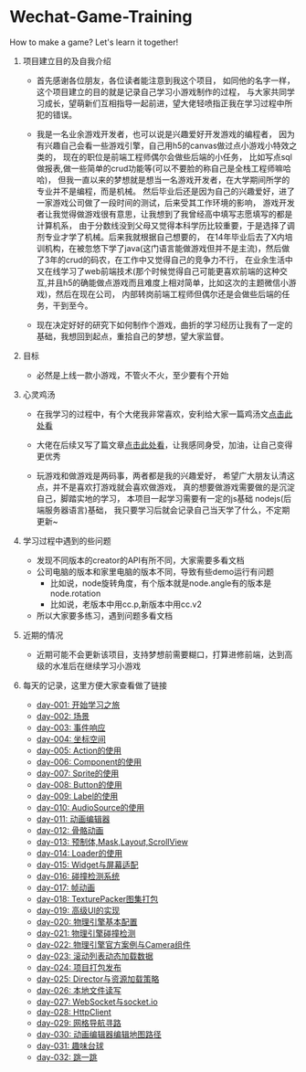 # Wechat-Game-Training
How to make a game? Let's learn it together!

1. 项目建立目的及自我介绍

    * 首先感谢各位朋友，各位读者能注意到我这个项目，
        如同他的名字一样，这个项目建立的目的就是记录自己学习小游戏制作的过程，
        与大家共同学习成长，望萌新们互相指导一起前进，望大佬轻喷指正我在学习过程中所犯的错误。
       
    * 我是一名业余游戏开发者，也可以说是兴趣爱好开发游戏的编程者，
        因为有兴趣自己会看一些游戏引擎，自己用h5的canvas做过点小游戏小特效之类的，
        现在的职位是前端工程师偶尔会做些后端的小任务，
        比如写点sql做报表,做一些简单的crud功能等(可以不要脸的称自己是全栈工程师嘛哈哈)，
        但我一直以来的梦想就是想当一名游戏开发者，在大学期间所学的专业并不是编程，而是机械。
        然后毕业后还是因为自己的兴趣爱好，进了一家游戏公司做了一段时间的测试，后来受其工作环境的影响，
        游戏开发者让我觉得做游戏很有意思，让我想到了我曾经高中填写志愿填写的都是计算机系，
        由于分数线没到父母又觉得本科学历比较重要，于是选择了调剂专业才学了机械。后来我就根据自己想要的，
        在14年毕业后去了X内培训机构，在被忽悠下学了java(这门语言能做游戏但并不是主流)，然后做了3年的crud的码农，在工作中又觉得自己的竞争力不行，
        在业余生活中又在线学习了web前端技术(那个时候觉得自己可能更喜欢前端的这种交互,并且h5的确能做点游戏而且难度上相对简单，比如这次的主题微信小游戏)，然后在现在公司，
        内部转岗前端工程师但偶尔还是会做些后端的任务，干到至今。
        
    * 现在决定好好的研究下如何制作个游戏，曲折的学习经历让我有了一定的基础，我想回到起点，重拾自己的梦想，望大家监督。
    
2. 目标

    * 必然是上线一款小游戏，不管火不火，至少要有个开始

3. 心灵鸡汤

    * 在我学习的过程中，有个大佬我非常喜欢，安利给大家一篇鸡汤文[点击此处看](https://www.zhangxinxu.com/life/2019/03/study/)
    
    * 大佬在后续又写了篇文章[点击此处看](https://www.zhangxinxu.com/life/2019/07/company-ignore-fe/)，让我感同身受，加油，让自己变得更优秀
    
    * 玩游戏和做游戏是两码事，两者都是我的兴趣爱好，
        希望广大朋友认清这点，并不是喜欢打游戏就会喜欢做游戏，
        真的想要做游戏需要做的是沉淀自己，脚踏实地的学习，
        本项目一起学习需要有一定的js基础 nodejs(后端服务器语言)基础，
        我只要学习后就会记录自己当天学了什么，不定期更新~
 
4. 学习过程中遇到的些问题
    * 发现不同版本的creator的API有所不同，大家需要多看文档
    * 公司电脑的版本和家里电脑的版本不同，导致有些demo运行有问题
        * 比如说，node旋转角度，有个版本就是node.angle有的版本是node.rotation
        * 比如说，老版本中用cc.p,新版本中用cc.v2
    * 所以大家要多练习，遇到问题多看文档 
    
5. 近期的情况   
    * 近期可能不会更新该项目，支持梦想前需要糊口，打算进修前端，达到高级的水准后在继续学习小游戏 
    
6. 每天的记录，这里方便大家查看做了链接
    * [day-001: 开始学习之旅](./day-001-开始学习之旅/00-开始学习之旅.md)    
    * [day-002: 场景](./day-002-场景/00-cc.Node场景.md)    
    * [day-003: 事件响应](./day-003-事件/00-cc.Node事件响应.md)    
    * [day-004: 坐标空间](./day-004-坐标空间/00-cc.Node坐标空间.md)    
    * [day-005: Action的使用](./day-005-Action/00-Action使用.md)    
    * [day-006: Component的使用](./day-006-Component/00-cc.Component使用.md)    
    * [day-007: Sprite的使用](./day-007-Sprite/00-cc.Sprite使用.md)    
    * [day-008: Button的使用](./day-008-Button/00-cc.Button使用.md)    
    * [day-009: Label的使用](./day-009-Label/00-cc.Label组件使用.md)    
    * [day-010: AudioSource的使用](./day-010-AudioSource/00-AudioSource组件使用.md)    
    * [day-011: 动画编辑器](./day-011-动画编辑器/00-动画编辑器.md)    
    * [day-012: 骨骼动画](./day-012-骨骼动画/00-骨骼动画组件使用.md)    
    * [day-013: 预制体,Mask,Layout,ScrollView](./day-013-预制体,Mask,Layout,ScrollView/00-本章目录.md)    
    * [day-014: Loader的使用](./day-014-Loader/00-cc.Loader使用.md)    
    * [day-015: Widget与屏幕适配](./day-015-Widget与屏幕适配/00-cc.Widget与屏幕适配.md)    
    * [day-016: 碰撞检测系统](./day-016-碰撞检测系统/00-本章目录.md)    
    * [day-017: 帧动画](./day-017-帧动画/00-本章目录.md)    
    * [day-018: TexturePacker图集打包](./day-018-TexturePacker图集打包/00-TexturePacker图集打包.md)    
    * [day-019: 高级UI的实现](./day-019-高级UI的实现/00-高级UI的实现.md)    
    * [day-020: 物理引擎基本配置](./day-020-物理引擎基本配置/00-物理引擎基本配置.md)    
    * [day-021: 物理引擎碰撞检测](./day-021-物理引擎碰撞检测/00-物理引擎碰撞检测.md)    
    * [day-022: 物理引擎官方案例与Camera组件](./day-022-物理引擎官方案例与Camera组件/00-本章目录.md)    
    * [day-023: 滚动列表动态加载数据](./day-023-滚动列表动态加载数据/00-本章目录.md)    
    * [day-024: 项目打包发布](./day-024-项目打包发布/00-本章目录.md)    
    * [day-025: Director与资源加载策略](./day-025-Director与资源加载策略/00-本章目录.md)    
    * [day-026: 本地文件读写](./day-026-本地文件读写/00-本章目录.md)    
    * [day-027: WebSocket与socket.io](./day-027-Websocket与socket.io/00-本章目录.md)    
    * [day-028: HttpClient](./day-028-HttpClient/00-本章目录.md)    
    * [day-029: 网格导航寻路](./day-029-creator网格导航寻路/00-creator网格导航寻路.md)    
    * [day-030: 动画编辑器编辑地图路径](./day-030-动画编辑器编辑地图路径/00-动画编辑器编辑地图路径.md)    
    * [day-031: 趣味台球](./day-031-趣味台球/00-趣味台球.md)    
    * [day-032: 跳一跳](./day-032-跳一跳/00-跳一跳.md)    
    
    
    
